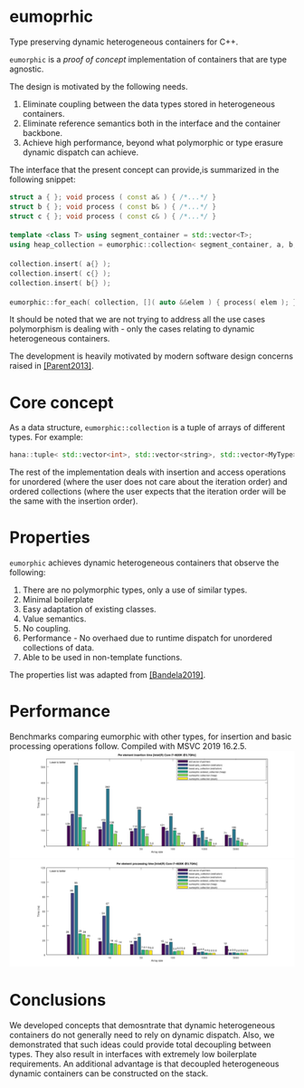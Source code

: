 # eumoprhic
Type preserving dynamic heterogeneous containers for C++.

```eumorphic``` is a *proof of concept* implementation of containers that are type agnostic. 

 The design is motivated by the following needs.
 1. Eliminate coupling between the data types stored in heterogeneous containers.
 2. Eliminate reference semantics both in the interface and the container backbone.
 3. Achieve high performance, beyond what polymorphic or type erasure dynamic dispatch can achieve.
 
 The interface that the present concept can provide,is summarized in the following snippet:
 ```c++
 struct a { }; void process ( const a& ) { /*...*/ }
 struct b { }; void process ( const b& ) { /*...*/ }
 struct c { }; void process ( const c& ) { /*...*/ }
 
 template <class T> using segment_container = std::vector<T>;
 using heap_collection = eumorphic::collection< segment_container, a, b, c >;
 
 collection.insert( a{} );
 collection.insert( c{} );
 collection.insert( b{} );
 
 eumorphic::for_each( collection, []( auto &&elem ) { process( elem ); } );
 ```
It should be noted that we are not trying to address all the use cases polymorphism is dealing with - only the cases relating to dynamic heterogeneous containers.

The development is heavily motivated by modern software design concerns raised in [[Parent2013]](https://www.youtube.com/watch?v=bIhUE5uUFOA).

# Core concept
As a data structure, ```eumorphic::collection``` is a tuple of arrays of different types. For example:
```cpp
hana::tuple< std::vector<int>, std::vector<string>, std::vector<MyType> > collection_data;
```
The rest of the implementation deals with insertion and access operations for unordered (where the user does not care about the iteration order) and ordered collections (where the user expects that the iteration order will be the same with the insertion order).

# Properties
``eumorphic`` achieves dynamic heterogeneous containers that observe the following:

1. There are no polymorphic types, only a use of similar types.
2. Minimal boilerplate
3. Easy adaptation of existing classes.
4. Value semantics.
5. No coupling.
6. Performance - No overhaed due to runtime dispatch for unordered collections of data.
7. Able to be used in non-template functions.

The properties list was adapted from [[Bandela2019]](https://github.com/CppCon/CppCon2019/blob/master/Presentations/polymorphism__virtual/polymorphism__virtual__john_bandela__cppcon_2019.pdf).

# Performance
Benchmarks comparing eumorphic with other types, for insertion and basic processing operations follow. Compiled with MSVC 2019 16.2.5.
![Insertion performance comparisons](doc/hetero_insertion_benchmark.png)
![Insertion performance comparisons](doc/hetero_access_benchmark.png)

# Conclusions
We developed concepts that demosntrate that dynamic heterogeneous containers do not generally need to rely on dynamic dispatch. Also, we demonstrated that such ideas could provide total decoupling between types. They also result in interfaces with extremely low boilerplate requirements. An additional advantage is that decoupled heterogeneous dynamic containers can be constructed on the stack.
 
